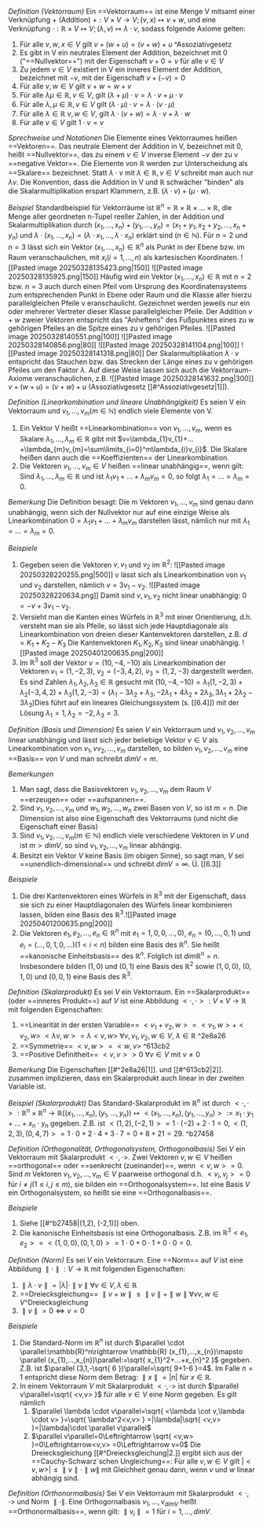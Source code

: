 *Definition (Vektorraum)*
Ein ==Vektorraum== ist eine Menge V mitsamt einer Verknüpfung $+$ (Addition) $+:V \times V\rightarrow V;(v,x) \mapsto v+w$, und eine Verknüpfung  $\cdot : \mathbb{R} \times V \mapsto V; (\lambda, v) \mapsto \lambda \cdot v,$ sodass folgende Axiome gelten:
1) Für alle $v,w,x \in V$ gilt $v+(w+u)=(v+w)+u$ ^Assoziativgesetz
2) Es gibt in V ein neutrales Element der Addition, bezeichnet mit $0$ ("==Nullvektor==") mit der Eigenschaft $v+0=v$ für alle $v \in V$
3) Zu jedem $v \in V$ existiert in V ein inneres Element der Addition, bezeichnet mit $-v,$ mit der Eigenschaft $v+(-v)=0$ 
4) Für alle $v,w\in V$ gilt $v+w=w+v$ 
5) Für alle $\lambda \mu \in \mathbb{R}, v \in V$, gilt $(\lambda +\mu)\cdot v=\lambda \cdot v + \mu \cdot v$
6) Für alle $\lambda,\mu \in \mathbb{R}, v\in V$ gilt $(\lambda \cdot \mu) \cdot v=\lambda \cdot (v \cdot \mu)$
7) Für alle $\lambda \in \mathbb{R} \ v,w \in V,$ gilt $\lambda \cdot (v+w)=\lambda \cdot v+\lambda \cdot w$ 
8) Für alle $v\in V$ gilt $1 \cdot v=v$

*Sprechweise und Notationen*
Die Elemente eines Vektorraumes heißen ==Vektoren==. Das neutrale Element der Addition in V, bezeichnet mit 0, heißt ==Nullvektor==, das zu einem $v \in V$ inverse Element $-v$ der zu v ==negative Vektor==. Die Elemente von $\mathbb{R}$ werden zur Unterscheidung als ==Skalare== bezeichnet. Statt $\lambda \cdot v$ mit $\lambda \in \mathbb{R}, v \in V$ schreibt man auch nur $\lambda v$. Die Konvention, dass die Addition in V und $\mathbb{R}$ schwächer "binden" als die Skalarmultiplikation erspart Klammern, z.B. $(\lambda \cdot v)+(\mu \cdot w)$.

*Beispiel*
Standardbeispiel für Vektorräume ist $\mathbb{R}^n=\mathbb{R} \times \mathbb{R} \times … \times \mathbb{R}$, die Menge aller geordneten n-Tupel reeller Zahlen, in der Addition und Skalarmultiplikation durch $(x_{1},…,x_{n})+(y_{1},…,y_{n})=(x_{1}+y_{1},x_{2}+y_{2},…,x_{n}+y_{n})$ und $\lambda \cdot (x_{1},…,x_{n})=(\lambda \cdot x_{1},…,\lambda \cdot x_{n})$ erklärt sind $(n\in \mathbb{N})$.
Für $n=2$ und $n=3$ lässt sich ein Vektor $(x_{1},…,x_{n})\in \mathbb{R}^n$ als Punkt in der Ebene bzw. im Raum veranschaulichen, mit $x_{i}(i=1,…,n)$ als kartesischen Koordinaten.
![[Pasted image 20250328135423.png|150]]               ![[Pasted image 20250328135925.png|150]]
Häufig wird ein Vektor $(x_{1},…,x_{n})\in \mathbb{R}$ mit $n=2$ bzw. $n=3$ auch durch einen Pfeil vom Ursprung des Koordinatensystems zum entsprechenden Punkt in Ebene oder Raum und die Klasse aller hierzu parallelgleichen Pfeile v eranschaulicht. Gezeichnet werden jeweils nur ein oder mehrerer Vertreter dieser Klasse parallelgleicher Pfeile. Der Addition $v+w$ zweier Vektoren entspricht das "Anheftens" des Fußpunktes eines zu w gehörigen Pfeiles an die Spitze eines zu v gehörigen Pfeiles.
![[Pasted image 20250328140551.png|100]] ![[Pasted image 20250328140856.png|80]] ![[Pasted image 20250328141104.png|100]] ![[Pasted image 20250328141318.png|80]]
Der Skalarmultiplikation $\lambda \cdot v$ entspricht das Stauchen bzw. das Strecken der Länge eines zu v gehörigen Pfeiles um den Faktor $\lambda$. Auf diese Weise lassen sich auch die Vektorraum-Axiome veranschaulichen, z.B.
![[Pasted image 20250328141632.png|300]]
$v+(w+u)=(v+w)+u$ (Assoziativgesetz [[#^Assoziativgesetz|1]]).

*Definition (Linearkombination und lineare Unabhängigkeit)*
Es seien V ein Vektorraum und $v_{1},…,v_{m}(m\in \mathbb{N})$ endlich viele Elemente von V.
1. Ein Vektor V heißt ==Linearkombination== von $v_{1},…,v_{m}$, wenn es Skalare $\lambda_{1},…,\lambda_{m} \in \mathbb{R}$ gibt mit $v=\lambda_{1}v_{1}+…+\lambda_{m}v_{m}=\sum\limits_{i=0}^m\lambda_{i}v_{i}$. Die Skalare heißen dann auch die ==Koeffizienten== der Linearkombination.
2. Die Vektoren $v_{1},…,v_{m}\in V$ heißen ==linear unabhängig==, wenn gilt: Sind $\lambda_{1},…,\lambda_{m}\in \mathbb{R}$ und ist $\lambda_{1}v_{1}+…+\lambda_{m}v_{m}=0$, so folgt $\lambda_{1}=…=\lambda_{m}=0$.

*Bemerkung*
Die Definition besagt: Die m Vektoren $v_{1},…,v_{m}$ sind genau dann unabhängig, wenn sich der Nullvektor nur auf eine einzige Weise als Linearkombination $0=\lambda_{1}v_{1}+…+\lambda_{m}v_{m}$ darstellen lässt, nämlich nur mit $\lambda_{1}=…=\lambda_{m}=0$.

*Beispiele*
1. Gegeben seien die Vektoren $v,v_{1}$ und $v_{2}$ im $\mathbb{R}^2$:
![[Pasted image 20250328220255.png|500]]
v lässt sich als Linearkombination von $v_{1}$ und $v_{2}$ darstellen, nämlich $v=3v_{1}-v_{2}$.
![[Pasted image 20250328220634.png]]
Damit sind $v,v_{1},v_{2}$ nicht linear unabhängig: $0=-v+3v_{1}-v_{2}$.
2. Versieht man die Kanten eines Würfels in $\mathbb{R}^3$ mit einer Orientierung, d.h. versteht man sie als Pfeile, so lässt sich jede Hauptdiagonale als Linearkombination von dreien dieser Kantenvektoren darstellen, z.B. $d=K_{1}+K_{2}-K_{3}$ Die Kantenvektoren $K_{1},K_{2},K_{3}$ sind linear unabhängig.
![[Pasted image 20250401200635.png|200]]
3. Im $\mathbb{R}^3$ soll der Vektor $v=(10,-4,-10)$ als Linearkombination der Vektoren $v_{1}=(1,-2,3)$, $v_{2}=(-3,4,2)$, $v_{3}=(1,2,-3)$ dargestellt werden.
	Es sind Zahlen $\lambda_{1}, \lambda_{2}, \lambda_{3}\in \mathbb{R}$ gesucht mit $(10,-4,-10)=\lambda_{1}(1,-2,3)+\lambda_{2}(-3,4,2)+\lambda_{3}(1,2,-3)=(\lambda_{1}-3\lambda_{2}+\lambda_{3},-2\lambda_{1}+4\lambda_{2}+2\lambda_{3},3\lambda_{1} + 2\lambda_{2}-3\lambda_{3})$Dies führt auf ein lineares Gleichungssystem (s. [[6.4]]) mit der Lösung $\lambda_{1}=1,\lambda_{2}=-2,\lambda_{3}=3$.

*Definition (Basis und Dimension)*
Es seien $V$ ein Vektorraum und $v_{1},v_{2},…,v_{m}$ linear unabhängig und lässt sich jeder beliebige Vektor $v \in V$ als Linearkombination von $v_{1},vv_{2},…,v_{m}$ darstellen, so bilden $v_{1},v_{2},…,v_{m}$ eine ==Basis== von $V$ und man schreibt $dim V=m$.

*Bemerkungen*
1. Man sagt, dass die Basisvektoren $v_{1},v_{2},…,v_{m}$ dem Raum $V$ ==erzeugen== oder ==aufspannen==.
2. Sind $v_{1},v_{2},…,v_{m}$ und $w_{1},w_{2},…,w_{n}$ zwei Basen von $V$, so ist $m=n$.
	Die Dimension ist also eine Eigenschaft des Vektorraums (und nicht die Eigenschaft einer Basis)
3. Sind $v_{1},v_{2},…,v_{m}(m\in \mathbb{N})$ endlich viele verschiedene Vektoren in $V$ und ist $m>dimV$, so sind $v_{1},v_{2},…,v_{m}$ linear abhängig.
4. Besitzt ein Vektor $V$ keine Basis (im obigen Sinne), so sagt man, $V$ sei ==unendlich-dimensional== und schreibt $dimV=\infty$. Ü. [[6.3]]

*Beispiele*
1. Die drei Kantenvektoren eines Würfels in $\mathbb{R}^3$ mit der Eigenschaft, dass sie sich zu einer Hauptdiagonalen des Würfels linear kombinieren lassen, bilden eine Basis des $\mathbb{R}^3$.![[Pasted image 20250401200635.png|200]]
2. Die Vektoren $e_{1},e_{2},…,e_{n}\in \mathbb{R}^n$ mit $e_{1}=1,0,0,…,0)$, $e_{n}=(0,…,0,1)$ und $e_{i}=(…,0,1,0,…) (1<i<n)$ bilden eine Basis des $\mathbb{R}^n$. Sie heißt ==kanonische Einheitsbasis== des $\mathbb{R}^n$.
	Folglich ist $dim\mathbb{R}^n=n$.
	Insbesondere bilden $(1,0)$ und $(0,1)$ eine Basis des $\mathbb{R}^2$ sowie $(1,0,0)$, $(0,1,0)$ und $(0,0,1)$ eine Basis des $\mathbb{R}^3$.

*Definition (Skalarprodukt)*
Es sei $V$ ein Vektorraum. Ein ==Skalarprodukt== (oder ==inneres Produkt==) auf $V$ ist eine Abbildung $<\cdot,\cdot>:V\times V \rightarrow \mathbb{R}$ mit folgenden Eigenschaften:
1. ==Linearität in der ersten Variable==
	 $<v_{1}+v_{2},w> = < v_{1},w > + <v_{2},w >$
	 $<\lambda v,w> = \lambda<v,w>$
	 $\forall v,v_{1},v_{2},w\in V$, $\lambda \in \mathbb{R}$ ^2e8a26
2. ==Symmetrie== 
	$< v,w > = <w,v>$ ^613cb2
3. ==Positive Definitheit==
	$<v ,v> >0$ $\forall v\in V$ mit $v\not = 0$

*Bemerkung*
Die Eigenschaften [[#^2e8a26|1]]. und [[#^613cb2|2]]. zusammen implizieren, dass ein Skalarprodukt auch linear in der zweiten Variable ist.

*Beispiel (Skalarprodukt)*
Das Standard-Skalarprodukt im $\mathbb{R}^n$ ist durch $<\cdot,\cdot>:\mathbb{R}^n\times \mathbb{R}^n\rightarrow \mathbb{R} ((x_{1},…,x_{n}), (y_{1},…,y_{n}))\mapsto<(x_{1},…,x_{n}),(y_{1},…,y_{n})>:=x_{1}\cdot y_{1}+…+x_{n}\cdot y_{n}$ gegeben. Z.B. ist $<(1,2),(-2,1)> =1\cdot(-2)+2\cdot 1=0, <(1,2,3),(0,4,7)> = 1\cdot 0 +2\cdot 4+3\cdot 7=0+8+21=29$. ^b27458

*Definition (Orthogonalität, Orthogonalsystem, Orthogonalbasis)*
Sei $V$ ein Vektorraum mit Skalarprodukt $<\cdot,\cdot>$. Zwei Vektoren $v,w\in V$ heißen ==orthogonal== oder ==senkrecht (zueinander)==, wenn $<v,w> = 0$. Sind $m$ Vektoren $v_{1},v_{2},…,v_{m}\in V$ paarweise orthogonal d.h. $<v_{i},v_{j}> =0$ für $i\not=j(1\leq i,j\leq m)$, sie bilden ein ==Orthogonalsystem==. Ist eine Basis $V$ ein Orthogonalsystem, so heißt sie eine ==Orthogonalbasis==.

*Beispiele*
1. Siehe [[#^b27458|(1,2), (-2,1)]] oben.
2. Die kanonische Einheitsbasis ist eine Orthogonalbasis. Z.B. im $\mathbb{R}^3 <e_{1},e_{2}> = <(1,0,0),(0,1,0)> = 1\cdot 0+0\cdot 1+0\cdot 0=0$.

*Definition (Norm)*
Es sei $V$ ein Vektorraum. Eine ==Norm== auf $V$ ist eine Abbildung $\parallel \cdot \parallel:V\rightarrow \mathbb{R}$ mit folgenden Eigenschaften:
1. $\parallel \lambda \cdot v\parallel = |\lambda| \cdot \parallel v\parallel \forall v\in V, \lambda \in \mathbb{R}$
2. ==Dreiecksgleichung== $\parallel v+w\parallel\leq \parallel v\parallel+\parallel w\parallel \forall vv,w\in V$^Dreiecksgleichung
3. $\parallel v\parallel = 0\Leftrightarrow v=0$

*Beispiele*
1. Die Standard-Norm im $\mathbb{R}^n$ ist durch $\parallel \cdot \parallel:\mathbb{R}^n\rightarrow \mathbb{R} (x_{1},…,x_{n})\mapsto \parallel (x_{1},…,x_{n})\parallel:=\sqrt{ x_{1}^2+…+x_{n}^2 }$ gegeben. Z.B. ist $\parallel (3,1,-\sqrt{ 6 })\parallel=\sqrt{ 9+1-6 }=4$. Im Falle $n=1$ entspricht diese Norm dem Betrag: $\parallel x\parallel=|n|$ für $x \in\mathbb{R}$.
2. In einem Vektorraum $V$ mit Skalarprodukt $<\cdot,\cdot >$ ist durch $\parallel v\parallel=\sqrt{ <v,v> }$ für alle $v\in V$ eine Norm gegeben.
	Es gilt nämlich
	1. $\parallel \lambda \cdot v\parallel=\sqrt{ <\lambda \cot v,\lambda \cdot v> }=\sqrt{ \lambda^2<v,v> } =|\lambda|\sqrt{ <v,v> }=|\lambda|\cdot \parallel v\parallel$
	2. $\parallel v\parallel=0\Leftrightarrow \sqrt{ <v,w> }=0\Leftrightarrow<v,v> =0\Leftrightarrow v=0$
	Die Dreiecksgleichung [[#^Dreiecksgleichung|2.]] ergibt sich aus der ==Cauchy-Schwarz´schen Ungleichung==: Für alle $v,w\in V$ gilt $|<v,w>|\leq \parallel v\parallel \cdot \parallel w\parallel$ mit Gleichheit genau dann, wenn $v$ und $w$ linear abhängig sind.

*Definition (Orthonormalbasis)*
Sei $V$ ein Vektorraum mit Skalarprodukt $<\cdot,\cdot>$ und Norm $\parallel \cdot \parallel$. Eine Orthogornalbasis $v_{1},…,v_{dimV}$ heißt ==Orthonormalbasis==, wenn gilt: $\parallel v_{i}\parallel=1$ für $i=1,…,dimV$.